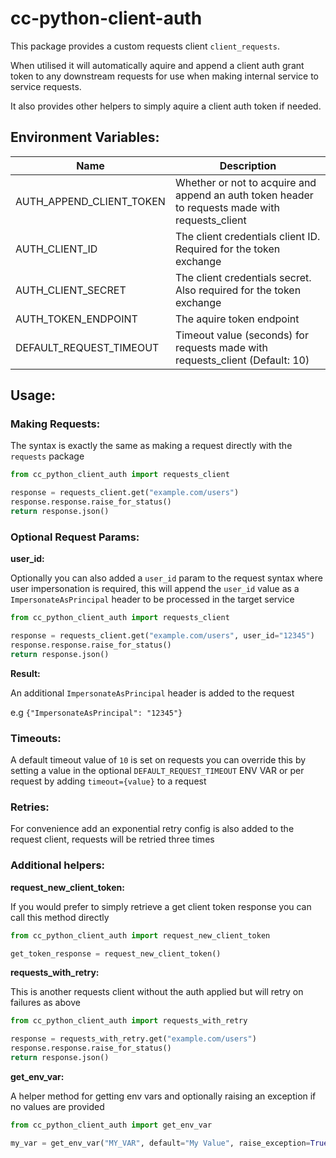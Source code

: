 # cc-python-client-auth

This package provides a custom requests client `client_requests`.

When utilised it will automatically aquire and append a client auth grant token to any downstream requests for use when making internal service to service requests.

It also provides other helpers to simply aquire a client auth token if needed.

## Environment Variables:

| Name                     | Description                                                                                     |
| ------------------------ | ----------------------------------------------------------------------------------------------- |
| AUTH_APPEND_CLIENT_TOKEN | Whether or not to acquire and append an auth token header to requests made with requests_client |
| AUTH_CLIENT_ID           | The client credentials client ID. Required for the token exchange                               |
| AUTH_CLIENT_SECRET       | The client credentials secret. Also required for the token exchange                             |
| AUTH_TOKEN_ENDPOINT      | The aquire token endpoint                                                                       |
| DEFAULT_REQUEST_TIMEOUT  | Timeout value (seconds) for requests made with requests_client (Default: 10)                    |

## Usage:

### Making Requests:

The syntax is exactly the same as making a request directly with the `requests` package

```python
from cc_python_client_auth import requests_client

response = requests_client.get("example.com/users")
response.response.raise_for_status()
return response.json()
```

### Optional Request Params:

**user_id:**

Optionally you can also added a `user_id` param to the request syntax where user impersonation is required, this will append the `user_id` value as a `ImpersonateAsPrincipal` header to be processed in the target service

```python
from cc_python_client_auth import requests_client

response = requests_client.get("example.com/users", user_id="12345")
response.response.raise_for_status()
return response.json()
```

**Result:**

An additional `ImpersonateAsPrincipal` header is added to the request

e.g `{"ImpersonateAsPrincipal": "12345"}`

### Timeouts:

A default timeout value of `10` is set on requests you can override this by setting a value in the optional `DEFAULT_REQUEST_TIMEOUT` ENV VAR or per request by adding `timeout={value}` to a request

### Retries:

For convenience add an exponential retry config is also added to the request client, requests will be retried three times

### Additional helpers:

**request_new_client_token:**

If you would prefer to simply retrieve a get client token response you can call this method directly

```python
from cc_python_client_auth import request_new_client_token

get_token_response = request_new_client_token()
```

**requests_with_retry:**

This is another requests client without the auth applied but will retry on failures as above

```python
from cc_python_client_auth import requests_with_retry

response = requests_with_retry.get("example.com/users")
response.response.raise_for_status()
return response.json()
```

**get_env_var:**

A helper method for getting env vars and optionally raising an exception if no values are provided

```python
from cc_python_client_auth import get_env_var

my_var = get_env_var("MY_VAR", default="My Value", raise_exception=True)
```
